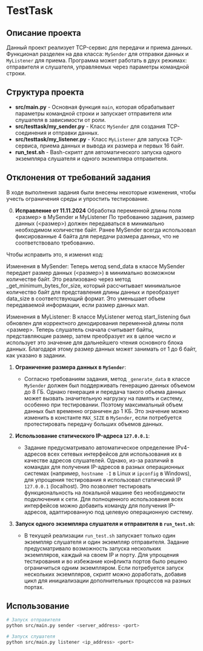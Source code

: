 # TestTask

## Описание проекта

Данный проект реализует TCP-сервис для передачи и приема данных. Функционал разделен на два класса: `MySender` для отправки данных и `MyListener` для приема. Программа может работать в двух режимах: отправителя и слушателя, управляемых через параметры командной строки.

## Структура проекта

- **src/main.py** - Основная функция `main`, которая обрабатывает параметры командной строки и запускает отправителя или слушателя в зависимости от роли.
- **src/testtask/my_sender.py** - Класс `MySender` для создания TCP-соединения и отправки данных.
- **src/testtask/my_listener.py** - Класс `MyListener` для запуска TCP-сервиса, приема данных и вывода их размера и первых 16 байт.
- **run_test.sh** - Bash-скрипт для автоматического запуска одного экземпляра слушателя и одного экземпляра отправителя.


## Отклонения от требований задания

В ходе выполнения задания были внесены некоторые изменения, чтобы учесть ограничения среды и упростить тестирование. 

0. **Исправление от 11.11.2024**
Обработка переменной длины поля <размер> в MySender и MyListener
По требованию задания, размер данных (<размер>) должен передаваться в минимально необходимом количестве байт. Ранее MySender всегда использовал фиксированные 4 байта для передачи размера данных, что не соответствовало требованию.

Чтобы исправить это, я изменил код:

Изменения в MySender: Теперь метод send_data в классе MySender передает размер данных (<размер>) в минимально возможном количестве байт. Это реализовано через метод _get_minimum_bytes_for_size, который рассчитывает минимальное количество байт для представления длины данных и преобразует data_size в соответствующий формат. Это уменьшает объем передаваемой информации, если размер данных мал.

Изменения в MyListener: В классе MyListener метод start_listening был обновлен для корректного декодирования переменной длины поля <размер>. Теперь слушатель сначала считывает байты, представляющие размер, затем преобразует их в целое число и использует это значение для дальнейшего чтения основного блока данных. Благодаря этому размер данных может занимать от 1 до 6 байт, как указано в задании.

1. **Ограничение размера данных в `MySender`**:
   - Согласно требованиям задания, метод `_generate_data` в классе `MySender` должен был поддерживать генерацию данных объемом до 8 ГБ. Однако генерация и передача такого объема данных может вызвать значительную нагрузку на память и систему, особенно при тестировании. Поэтому максимальный объем данных был временно ограничен до 1 КБ. Это значение можно изменить в константе `MAX_SIZE` в `MySender`, если потребуется протестировать передачу больших объемов данных.

2. **Использование статического IP-адреса `127.0.0.1`**:
   - Задание предусматривало автоматическое определение IPv4-адресов всех сетевых интерфейсов для использования их в качестве адресов слушателей. Однако, из-за различий в командах для получения IP-адресов в разных операционных системах (например, `hostname -I` в Linux и `ipconfig` в Windows), для упрощения тестирования я использовал статический IP `127.0.0.1` (localhost). Это позволяет тестировать функциональность на локальной машине без необходимости подключения к сети. Для полноценного использования всех интерфейсов можно добавить команду для получения IP-адресов, адаптированную под целевую операционную систему.
  
3. **Запуск одного экземпляра слушателя и отправителя в `run_test.sh`**:
   - В текущей реализации `run_test.sh` запускает только один экземпляр слушателя и один экземпляр отправителя. Задание предусматривало возможность запуска нескольких экземпляров, каждый на своем IP и порту. Для упрощения тестирования и во избежание конфликта портов было решено ограничиться одним экземпляром. Если потребуется запуск нескольких экземпляров, скрипт можно доработать, добавив цикл для инициализации дополнительных процессов на разных портах.

## Использование

```bash
# Запуск отправителя
python src/main.py sender <server_address> <port>

# Запуск слушателя
python src/main.py listener <ip_address> <port>


